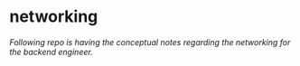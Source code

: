 # networking

###### Following repo is having the conceptual notes regarding the networking for the backend engineer.
